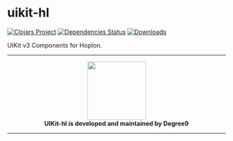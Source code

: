 # uikit-hl

[![Clojars Project](https://img.shields.io/clojars/v/degree9/uikit-hl.svg)](https://clojars.org/degree9/uikit-hl)
[![Dependencies Status](https://versions.deps.co/degree9/uikit-hl/status.svg)](https://versions.deps.co/degree9/uikit-hl)
[![Downloads](https://versions.deps.co/degree9/uikit-hl/downloads.svg)](https://versions.deps.co/degree9/uikit-hl)
<!---
[![CircleCI](https://circleci.com/gh/degree9/uikit-hl.svg?style=svg)](https://circleci.com/gh/degree9/uikit-hl)
--->

UIKit v3 Components for Hoplon.

---

<p align="center">
  <a href="https://degree9.io" align="center">
    <img width="135" src="http://degree9.io/images/degree9.png">
  </a>
  <br>
  <b>UIKit-hl is developed and maintained by Degree9</b>
</p>

---
